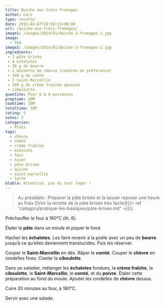 ```yaml
---
title: Quiche aux trois fromages
author: Caro
type: recette
date: 2016-02-07T20:50:11+00:00
url: /quiche-aux-trois-fromages/
image1: /images/2014/01/Quiche-3-fromages-1.jpg
image:
  - 550
image2: /images/2014/01/Quiche-3-fromages-2.jpg
ingredients:
 - 1 pâte brisée
 - 4 échalotes
 - 30 g de beurre
 - 1 bûchette de chèvre (cendrée de préférence)
 - 100 g de comté
 - 2 Saint-Marcellin
 - 100 g de crème fraîche épaisse
 - ciboulette
quantite: Pour 6 à 8 personnes
preptime: 10M
cooktime: 20M
totaltime: 30M
rating: 5
votes: 3
categories:
  - Plats
tags:
  - chèvre
  - comté
  - crème fraîche
  - échalote
  - four
  - hiver
  - pâte brisée
  - quiche
  - saint-marcellin
  - tarte
blabla: Attention, pas du tout léger !
---
```

> Au préalable : Préparer la pâte brisée et la laisser reposer une heure au frais ([Voir la recette de la pâte brisée très facile]({{< ref "category/pratique-les-basiques/pate-brisee.md" >}})).

Préchauffer le four à 180°C (th. 6).

Étaler la **pâte** dans un moule et piquer le fond.

Hacher les **échalotes**. Les faire revenir à la poêle avec un peu de **beurre** jusqu&rsquo;à ce qu&rsquo;elles deviennent translucides. Puis les réserver.

Couper le **Saint-Marcellin** en dés. Râper le **comté**. Couper le **chèvre** en rondelles fines. Ciseler la **ciboulette**.

Dans un saladier, mélanger les **échalotes** fondues, la **crème fraîche**, la **ciboulette**, le **Saint-Marcellin**, le **comté**, et du **poivre**. Étaler cette préparation au fond du moule. Ajouter les rondelles de **chèvre** dessus.

Cuire 20 minutes au four, à 180°C.

Servir avec une salade.

&nbsp;
